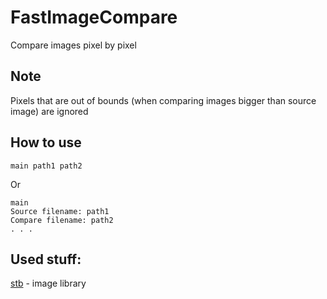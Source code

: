 # FastImageCompare
Compare images pixel by pixel

## Note
Pixels that are out of bounds (when comparing images bigger than source image) are ignored

## How to use
```
main path1 path2
```
Or
```
main
Source filename: path1
Compare filename: path2
. . .
```

## Used stuff:
[stb](https://github.com/nothings/stb) - image library

